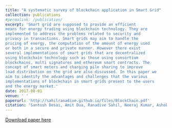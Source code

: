 ```yaml
---
title: "A systematic survey of blockchain application in Smart Grid"
collection: publications
#permalink: /publication/
excerpt: 'Smart grid are supposed to provide an efficient
means for energy trading using blockchain technology. They are
implemented to address the problems related to security and
privacy in transactions. Smart grids may aim to handle the
pricing of energy, the computation of the amount of energy used
or both in a secure and private manner. However there exist
several implementations of smart grids that are decentralized
using blockchain technology such as those using consortium
blockchains, multi signatures and ethereum smart contracts. The
concept of smart meters and charging pile sharing to improve
load distribution on the grid are also discussed. In this paper we
aim to identify the advantages and challenges that the various
implementations of blockchain in smart grids present to the users
and the energy market.'
date: 2017-08-01
venue: ' '
paperurl: 'http://sahilranadive.github.io/files/BlockChain.pdf'
citation: 'Santosh Desai, Amit Dua, Ranadive Sahil, Neeraj Kumar, Ashok Kumar Das, Joel J. P. C. Rodrigues. A systematic survey of blockchain application in Smart Grid.'
---
```


[Download paper here](http://sahilranadive.github.io/files/BlockChain.pdf)
